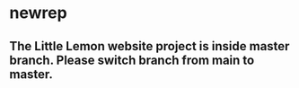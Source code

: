 # newrep
<h2>
The Little Lemon website project is inside master branch.
Please switch branch from main to master. 
</h2>

